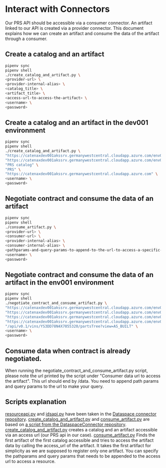 # Interact with Connectors

Our PRS API should be accessible via a consumer connector. An artifact linked to our API is created via a provider connector.
This document explains how we can create an artifact and consume the data of the artifact through a consumer.

## Create a catalog and an artifact

```bash
pipenv sync
pipenv shell
./create_catalog_and_artifact.py \
<provider-url> \
<provider-internal-alias> \
<catalog_title> \
<artifact_title> \
<access-url-to-access-the-artifact> \
<username> \
<password>
```

## Create a catalog and an artifact in the dev001 environment

```bash
pipenv sync
pipenv shell
./create_catalog_and_artifact.py \
"https://catenaxdev001akssrv.germanywestcentral.cloudapp.azure.com/env001/producer" \
"https://catenaxdev001akssrv.germanywestcentral.cloudapp.azure.com/env001/producer" \
"PRS catalog" \
"PRS" \
"https://catenaxdev001akssrv.germanywestcentral.cloudapp.azure.com" \
<username> \
<password>
```

## Negotiate contract and consume the data of an artifact

```bash
pipenv sync
pipenv shell
./consume_artifact.py \
<provider-url> \
<consumer-url> \
<provider-internal-alias> \
<consumer-internal-alias> \
<pathparams-and-query-params-to-append-to-the-url-to-access-a-specific-resource> \
<username> \
<password>
```

## Negotiate contract and consume the data of an artifact in the env001 environment

```bash
pipenv sync
pipenv shell
./negotiate_contract_and_consume_artifact.py \
"https://catenaxdev001akssrv.germanywestcentral.cloudapp.azure.com/env001/producer" \
"https://catenaxdev001akssrv.germanywestcentral.cloudapp.azure.com/env001/consumer" \
"https://catenaxdev001akssrv.germanywestcentral.cloudapp.azure.com/env001/producer" \
"https://catenaxdev001akssrv.germanywestcentral.cloudapp.azure.com/env001/consumer" \
"/api/v0.1/vins/YS3DD78N4X7055320/partsTree?view=AS_BUILT" \
<username> \
<password>
```

## Consume data when contract is already negotiated.
When running the negotiate_contract_and_consume_artifact.py script, please note the url printed by the script under "Consumer data url to access the artifact".
This url should end by /data. You need to append path params and query params to the url to make your query.

## Scripts explanation

[resourceapi.py](https://github.com/International-Data-Spaces-Association/DataspaceConnector/blob/main/scripts/tests/resourceapi.py) and [idsapi.py](https://github.com/International-Data-Spaces-Association/DataspaceConnector/blob/main/scripts/tests/idsapi.py) have been taken in the [Dataspace connector repository](https://github.com/International-Data-Spaces-Association/DataspaceConnector).
[create_catalog_and_artifact.py](./create_catalof_and_artifact.py) and [consume_artifact.py](./negotiate_contract_and_consume_artifact.py) are based on [a script from the DataspaceConnector repository](https://github.com/International-Data-Spaces-Association/DataspaceConnector/blob/main/scripts/tests/contract_negotation_allow_access.py).
[create_catalog_and_artifact.py](./create_catalof_and_artifact.py) creates a catalog and an artifact accessible via an access url (our PRS api in our case).
[consume_artifact.py](./negotiate_contract_and_consume_artifact.py) Finds the first artifact of the first catalog accessible and tries to access the artifact data by calling the access_url of the artifact. It takes the first artifact for simplicity as we are supposed to register only one artifact. You can specify the pathparams and query params that needs to be appended to the access url to access a resource.